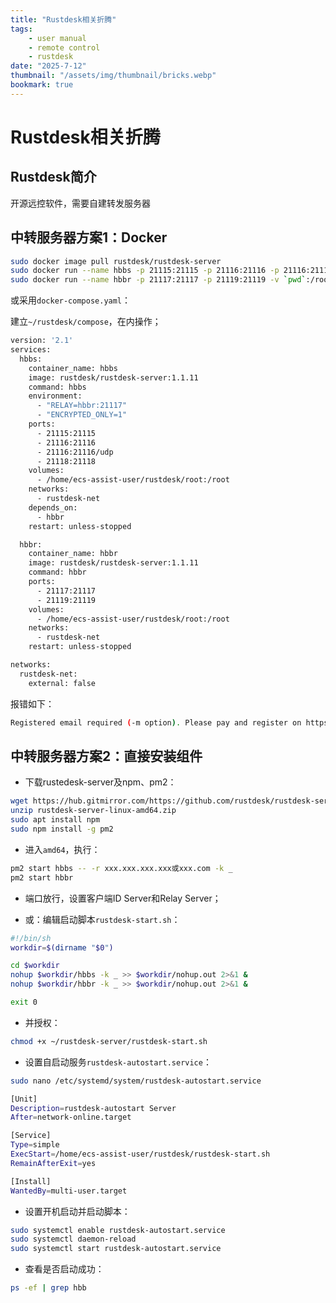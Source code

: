 ```yaml
---
title: "Rustdesk相关折腾"
tags:
    - user manual
    - remote control
    - rustdesk
date: "2025-7-12"
thumbnail: "/assets/img/thumbnail/bricks.webp"
bookmark: true
---
```

# Rustdesk相关折腾
## Rustdesk简介
开源远控软件，需要自建转发服务器
## 中转服务器方案1：Docker

```bash
sudo docker image pull rustdesk/rustdesk-server
sudo docker run --name hbbs -p 21115:21115 -p 21116:21116 -p 21116:21116/udp -p 21118:21118 -v `pwd`:/root -td --net=host rustdesk/rustdesk-server hbbs -r server.bg2fou.top
sudo docker run --name hbbr -p 21117:21117 -p 21119:21119 -v `pwd`:/root -td --net=host rustdesk/rustdesk-server hbbr
```

或采用`docker-compose.yaml`：

建立`~/rustdesk/compose`，在内操作；

```bash
version: '2.1'
services:
  hbbs:
    container_name: hbbs
    image: rustdesk/rustdesk-server:1.1.11
    command: hbbs
    environment:
      - "RELAY=hbbr:21117"
      - "ENCRYPTED_ONLY=1"
    ports:
      - 21115:21115
      - 21116:21116
      - 21116:21116/udp
      - 21118:21118
    volumes:
      - /home/ecs-assist-user/rustdesk/root:/root
    networks:
      - rustdesk-net
    depends_on:
      - hbbr
    restart: unless-stopped

  hbbr:
    container_name: hbbr
    image: rustdesk/rustdesk-server:1.1.11
    command: hbbr
    ports:
      - 21117:21117
      - 21119:21119
    volumes:
      - /home/ecs-assist-user/rustdesk/root:/root
    networks:
      - rustdesk-net
    restart: unless-stopped

networks:
  rustdesk-net:
    external: false
```

报错如下：

```bash
Registered email required (-m option). Please pay and register on https://rustdesk.com/server
```

## 中转服务器方案2：直接安装组件
- 下载rustedesk-server及npm、pm2：

```bash
wget https://hub.gitmirror.com/https://github.com/rustdesk/rustdesk-server/releases/download/1.1.14/rustdesk-server-linux-amd64.zip
unzip rustdesk-server-linux-amd64.zip
sudo apt install npm
sudo npm install -g pm2
``` 
- 进入`amd64`，执行：

```bash
pm2 start hbbs -- -r xxx.xxx.xxx.xxx或xxx.com -k _
pm2 start hbbr
```
- 端口放行，设置客户端ID Server和Relay Server；

- 或：编辑启动脚本`rustdesk-start.sh`：

```bash
#!/bin/sh
workdir=$(dirname "$0")

cd $workdir
nohup $workdir/hbbs -k _ >> $workdir/nohup.out 2>&1 &
nohup $workdir/hbbr -k _ >> $workdir/nohup.out 2>&1 &

exit 0
```

- 并授权：

```bash
chmod +x ~/rustdesk-server/rustdesk-start.sh
```

- 设置自启动服务`rustdesk-autostart.service`：

```bash
sudo nano /etc/systemd/system/rustdesk-autostart.service
```

```bash
[Unit]
Description=rustdesk-autostart Server 
After=network-online.target

[Service]
Type=simple
ExecStart=/home/ecs-assist-user/rustdesk/rustdesk-start.sh
RemainAfterExit=yes

[Install]
WantedBy=multi-user.target
```

- 设置开机启动并启动脚本：

```bash
sudo systemctl enable rustdesk-autostart.service
sudo systemctl daemon-reload
sudo systemctl start rustdesk-autostart.service
```

- 查看是否启动成功：

```bash
ps -ef | grep hbb
```




